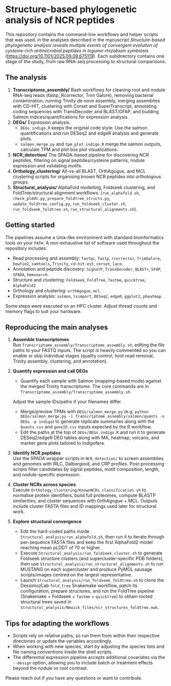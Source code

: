# Structure-based phylogenetic analysis of NCR peptides

This repository contains the command-line workflows and helper scripts that was used. in the analyses described in the manuscript *Structure-based phylogenetic analysis reveals multiple events of convergent evolution of cysteine-rich antimicrobial peptides in legume-rhizobium symbiosis* (https://doi.org/10.1101/2025.09.09.675119). Each subdirectory contains one stage of the study, from raw RNA-seq processing to structural comparisons.

## The analysis 

1. **Transcriptome_assembly/** 
Bash workflows for cleaning root and nodule RNA-seq reads (fastp, Rcorrector, Trim Galore), removing bacterial contamination, running Trinity de novo assembly, merging assemblies with CD-HIT, clustering with Corset and SuperTranscript, annotating coding sequences with TransDecoder and BLAST/GFAP, and building Salmon indices/quantifications for expression analysis.
2. **DEGs/** 
Expression analysis.  
   - `DEGs_indigo.R` keeps the original code style: Use the salmon quantifications and run  DESeq2 and edgeR analysis and generate plots.  
   - `salmon_merge.py` and `tpm_plot_indigo.R` merge the salmon outputs, calculate TPM and plot box plot visualizations. 
3. **NCR_detection/** 
The SPADA-based pipeline for discovering NCR peptides, filtering on signal peptides/cysteine patterns, nodule expression and validating motifs.
4. **Orthology_clustering/** 
All-vs-all BLAST, OrthAgogue, and MCL clustering scripts for organising known NCR peptides into orthologous groups.
5. **Structural_analysis/** 
AlphaFold modelling, Foldseek clustering, and FoldTree/structural alignment workflows. (`run_alphafold.sh`, `check_plddt.py`, `prepare_foldtree_structs.py`, `update_foldtree_config.py`, `run_foldseek_cluster.sh`, `run_foldseek_foldtree.sh`, `run_structural_alignments.sh`).

## Getting started

The pipelines assume a Unix-like environment with standard bioinformatics tools on your `PATH`. A non-exhaustive list of software used throughout the repository includes:

- Read processing and assembly: `fastqc`, `fastp`, `rcorrector`, `TrimGalore`, `bowtie2`, `samtools`, `Trinity`, `cd-hit-est`, `corset`, `lace`.
- Annotation and peptide discovery: `SignalP`, `TransDecoder`, `BLAST+`, `GFAP`, `SPADA`, `hmmsearch`.
- Structure and clustering: `Foldseek`, `FoldTree`, `fastme`, `quicktree`, `AlphaFold2` 
- Orthology and clustering: `orthAgogue`, `mcl`.
- Expression analysis: `salmon`, `tximport`, `DESeq2`, `edgeR`, `ggplot2`, `pheatmap`.

Some steps were executed on an HPC cluster. Adjust thread counts and memory flags to suit your hardware.

## Reproducing the main analyses

1. **Assemble transcriptomes**  
   Run `Transcriptome_assembly/Transcriptome_assembly.sh`, editing the file paths to your FASTQ inputs. The script is heavily commented so you can enable or skip individual stages (quality control, host read removal, Trinity assembly, clustering, and annotation).

2. **Quantify expression and call DEGs**  
   - Quantify each sample with Salmon (mapping-based mode) against the merged Trinity transcriptome. The core commands are in `Transcriptome_assembly/Transcriptome_assembly.sh`. 

   Adjust the sample IDs/paths if your filenames differ.  
   - Merge/preview TPMs with `DEGs/salmon_merge.py` (e.g. `python DEGs/salmon_merge.py -i Transcriptome_assembly/salmon/quants -o DEGs -p indigo`) to generate replicate summaries along with the `Quants.csv` and `geneID.csv` inputs expected by the R workflow.
   - Edit the paths at the top of `DEGs/DEGs_indigo.R` and run it to generate DESeq2/edgeR DEG tables along with MA, heatmap, volcano, and marker gene plots tailored to Indigofera.

3. **Identify NCR peptides**  
   Use the SPADA wrapper scripts in `NCR_detection/` to screen assemblies and genomes with IRLC, Dalbergioid, and CRP profiles. Post-processing scripts filter candidates by signal peptides, motif composition, length, and nodule-specific expression.

4. **Cluster NCRs across species**  
   Execute `Orthology_clustering/KnownNCRs_classification.sh` to normalise protein identifiers, build full proteomes, compute BLASTP similarities, and cluster sequences with OrthAgogue + MCL. Outputs include cluster FASTA files and ID mappings used later for structural work.

5. **Explore structural convergence**  
   - Edit the hard-coded paths inside `Structural_analysis/run_alphafold.sh`, then run it to iterate through per-sequence FASTA files and keep the first AlphaFold2 model reaching mean pLDDT of 70 or higher.  
   - Execute `Structural_analysis/run_foldseek_cluster.sh` to generate Foldseek structure clusters (and supercluster-specific PDB folders), then use `Structural_analysis/run_structural_alignments.sh` to run MUSTANG on each supercluster and produce PyMOL sausage scripts/images centred on the largest representative.  
   - Launch `Structural_analysis/run_foldseek_foldtree.sh` to clone the DessimozLab `fold_tree` Snakemake workflow, patch its configuration, prepare structures, and run the FoldTree pipeline (Snakemake + Foldseek + `fastme` + `quicktree`) to obtain rooted structural trees saved in `Structural_analysis/Newick_files/ncr_structures_foldtree.nwk`.

## Tips for adapting the workflows

- Scripts rely on relative paths, so run them from within their respective directories or update the variables accordingly.
- When working with new species, start by adjusting the species lists and file naming conventions inside the shell scripts.
- The differential expression pipeline accepts additional covariates via the `--design` option, allowing you to include batch or treatment effects beyond the nodule vs root contrast.

Please reach out if you have any questions or want to contribute. 
